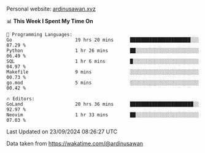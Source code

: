 Personal website: [ardinusawan.xyz](https://ardinusawan.xyz)

<!--START_SECTION:waka-->
📊 **This Week I Spent My Time On** 

```text
💬 Programming Languages: 
Go                       19 hrs 20 mins      ██████████████████████░░░   87.29 % 
Python                   1 hr 26 mins        ██░░░░░░░░░░░░░░░░░░░░░░░   06.49 % 
SQL                      1 hr 6 mins         █░░░░░░░░░░░░░░░░░░░░░░░░   04.97 % 
Makefile                 9 mins              ░░░░░░░░░░░░░░░░░░░░░░░░░   00.73 % 
go.mod                   5 mins              ░░░░░░░░░░░░░░░░░░░░░░░░░   00.42 % 

🔥 Editors: 
GoLand                   20 hrs 36 mins      ███████████████████████░░   92.97 % 
Neovim                   1 hr 33 mins        ██░░░░░░░░░░░░░░░░░░░░░░░   07.03 % 
```


 Last Updated on 23/09/2024 08:26:27 UTC
<!--END_SECTION:waka-->
Data taken from https://wakatime.com/@ardinusawan
